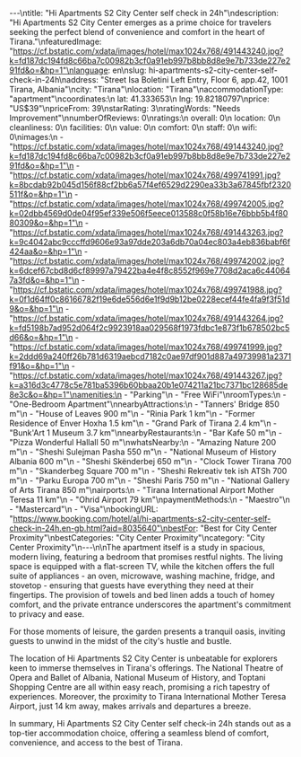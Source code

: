 ---\ntitle: "Hi Apartments S2 City Center self check in 24h"\ndescription: "Hi Apartments S2 City Center emerges as a prime choice for travelers seeking the perfect blend of convenience and comfort in the heart of Tirana."\nfeaturedImage: "https://cf.bstatic.com/xdata/images/hotel/max1024x768/491443240.jpg?k=fd187dc194fd8c66ba7c00982b3cf0a91eb997b8bb8d8e9e7b733de227e291fd&o=&hp=1"\nlanguage: en\nslug: hi-apartments-s2-city-center-self-check-in-24h\naddress: "Street Isa Boletini Left Entry, Floor 6, app.42, 1001 Tirana, Albania"\ncity: "Tirana"\nlocation: "Tirana"\naccommodationType: "apartment"\ncoordinates:\n  lat: 41.333653\n  lng: 19.82180797\nprice: "US$39"\npriceFrom: 39\nstarRating: 3\nratingWords: "Needs Improvement"\nnumberOfReviews: 0\nratings:\n  overall: 0\n  location: 0\n  cleanliness: 0\n  facilities: 0\n  value: 0\n  comfort: 0\n  staff: 0\n  wifi: 0\nimages:\n  - "https://cf.bstatic.com/xdata/images/hotel/max1024x768/491443240.jpg?k=fd187dc194fd8c66ba7c00982b3cf0a91eb997b8bb8d8e9e7b733de227e291fd&o=&hp=1"\n  - "https://cf.bstatic.com/xdata/images/hotel/max1024x768/499741991.jpg?k=8bcdab92b045d156f88cf2bb6a57f4ef6529d2290ea33b3a67845fbf2320511f&o=&hp=1"\n  - "https://cf.bstatic.com/xdata/images/hotel/max1024x768/499742005.jpg?k=02dbb4569d0de04f95ef339e506f5eece013588c0f58b16e76bbb5b4f8080309&o=&hp=1"\n  - "https://cf.bstatic.com/xdata/images/hotel/max1024x768/491443263.jpg?k=9c4042abc9cccffd9606e93a97dde203a6db70a04ec803a4eb836babf6f424aa&o=&hp=1"\n  - "https://cf.bstatic.com/xdata/images/hotel/max1024x768/499742002.jpg?k=6dcef67cbd8d6cf89997a79422ba4e4f8c8552f969e7708d2aca6c440647a3fd&o=&hp=1"\n  - "https://cf.bstatic.com/xdata/images/hotel/max1024x768/499741988.jpg?k=0f1d64ff0c86166782f19e6de556d6e1f9d9b12be0228ecef44fe4fa9f3f51d9&o=&hp=1"\n  - "https://cf.bstatic.com/xdata/images/hotel/max1024x768/491443264.jpg?k=fd5198b7ad952d064f2c9923918aa029568f1973fdbc1e873f1b678502bc5d66&o=&hp=1"\n  - "https://cf.bstatic.com/xdata/images/hotel/max1024x768/499741999.jpg?k=2ddd69a240ff26b781d6319aebcd7182c0ae97df901d887a49739981a2371f91&o=&hp=1"\n  - "https://cf.bstatic.com/xdata/images/hotel/max1024x768/491443267.jpg?k=a316d3c4778c5e781ba5396b60bbaa20b1e074211a21bc7371bc128685de8e3c&o=&hp=1"\namenities:\n  - "Parking"\n  - "Free WiFi"\nroomTypes:\n  - "One-Bedroom Apartment"\nnearbyAttractions:\n  - "Tanners' Bridge 850 m"\n  - "House of Leaves 900 m"\n  - "Rinia Park 1 km"\n  - "Former Residence of Enver Hoxha 1.5 km"\n  - "Grand Park of Tirana 2.4 km"\n  - "Bunk'Art 1 Museum 3.7 km"\nnearbyRestaurants:\n  - "Bar Kafe 50 m"\n  - "Pizza Wonderful Hallall 50 m"\nwhatsNearby:\n  - "Amazing Nature 200 m"\n  - "Sheshi Sulejman Pasha 550 m"\n  - "National Museum of History Albania 600 m"\n  - "Sheshi Skënderbej 650 m"\n  - "Clock Tower Tirana 700 m"\n  - "Skanderbeg Square 700 m"\n  - "Sheshi Rekreativ tek ish ATSh 700 m"\n  - "Parku Europa 700 m"\n  - "Sheshi Paris 750 m"\n  - "National Gallery of Arts Tirana 850 m"\nairports:\n  - "Tirana International Airport Mother Teresa 11 km"\n  - "Ohrid Airport 79 km"\npaymentMethods:\n  - "Maestro"\n  - "Mastercard"\n  - "Visa"\nbookingURL: "https://www.booking.com/hotel/al/hi-apartments-s2-city-center-self-check-in-24h.en-gb.html?aid=8035640"\nbestFor: "Best for City Center Proximity"\nbestCategories: "City Center Proximity"\ncategory: "City Center Proximity"\n---\n\nThe apartment itself is a study in spacious, modern living, featuring a bedroom that promises restful nights. The living space is equipped with a flat-screen TV, while the kitchen offers the full suite of appliances - an oven, microwave, washing machine, fridge, and stovetop - ensuring that guests have everything they need at their fingertips. The provision of towels and bed linen adds a touch of homey comfort, and the private entrance underscores the apartment's commitment to privacy and ease.

For those moments of leisure, the garden presents a tranquil oasis, inviting guests to unwind in the midst of the city's hustle and bustle. 

The location of Hi Apartments S2 City Center is unbeatable for explorers keen to immerse themselves in Tirana's offerings. The National Theatre of Opera and Ballet of Albania, National Museum of History, and Toptani Shopping Centre are all within easy reach, promising a rich tapestry of experiences. Moreover, the proximity to Tirana International Mother Teresa Airport, just 14 km away, makes arrivals and departures a breeze.

In summary, Hi Apartments S2 City Center self check-in 24h stands out as a top-tier accommodation choice, offering a seamless blend of comfort, convenience, and access to the best of Tirana.